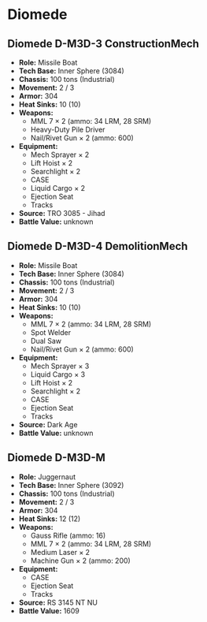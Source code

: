# Diomede
## Diomede D-M3D-3 ConstructionMech
- **Role:** Missile Boat
- **Tech Base:** Inner Sphere (3084)
- **Chassis:** 100 tons (Industrial)
- **Movement:** 2 / 3
- **Armor:** 304
- **Heat Sinks:** 10 (10)
- **Weapons:**
  - MML 7 × 2 (ammo: 34 LRM, 28 SRM)
  - Heavy-Duty Pile Driver
  - Nail/Rivet Gun × 2 (ammo: 600)
- **Equipment:**
  - Mech Sprayer × 2
  - Lift Hoist × 2
  - Searchlight × 2
  - CASE
  - Liquid Cargo × 2
  - Ejection Seat
  - Tracks
- **Source:** TRO 3085 - Jihad
- **Battle Value:** unknown

## Diomede D-M3D-4 DemolitionMech
- **Role:** Missile Boat
- **Tech Base:** Inner Sphere (3084)
- **Chassis:** 100 tons (Industrial)
- **Movement:** 2 / 3
- **Armor:** 304
- **Heat Sinks:** 10 (10)
- **Weapons:**
  - MML 7 × 2 (ammo: 34 LRM, 28 SRM)
  - Spot Welder
  - Dual Saw
  - Nail/Rivet Gun × 2 (ammo: 600)
- **Equipment:**
  - Mech Sprayer × 3
  - Liquid Cargo × 3
  - Lift Hoist × 2
  - Searchlight × 2
  - CASE
  - Ejection Seat
  - Tracks
- **Source:** Dark Age
- **Battle Value:** unknown

## Diomede D-M3D-M
- **Role:** Juggernaut
- **Tech Base:** Inner Sphere (3092)
- **Chassis:** 100 tons (Industrial)
- **Movement:** 2 / 3
- **Armor:** 304
- **Heat Sinks:** 12 (12)
- **Weapons:**
  - Gauss Rifle (ammo: 16)
  - MML 7 × 2 (ammo: 34 LRM, 28 SRM)
  - Medium Laser × 2
  - Machine Gun × 2 (ammo: 200)
- **Equipment:**
  - CASE
  - Ejection Seat
  - Tracks
- **Source:** RS 3145 NT NU
- **Battle Value:** 1609

